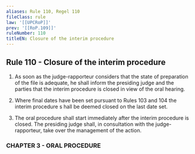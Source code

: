 ```yaml
---
aliases: Rule 110, Regel 110
fileClass: rule
law: '[[UPCRoP]]'
prev: '[[RoP.109]]'
ruleNumber: 110
titleEN: Closure of the interim procedure
---
```


## Rule 110 - Closure of the interim procedure

1. As soon as the judge-rapporteur considers that the state of preparation of the file is adequate, he shall inform the presiding judge and the parties that the interim procedure is closed in view of the oral hearing.   

2. Where final dates have been set pursuant to Rules  103 and 104 the interim procedure s hall be deemed closed on the last date set.  

3. The oral procedure shall start immediately after the interim procedure is closed. The presiding judge shall, in consultation with the judge-rapporteur, take over the management of the action.  


### CHAPTER  3 - ORAL PROCEDURE